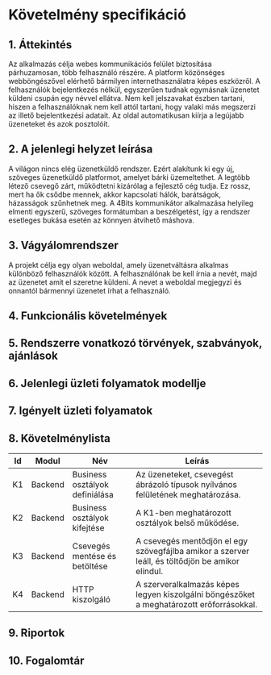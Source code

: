 # Követelmény specifikáció

## 1. Áttekintés

Az alkalmazás célja webes kommunikációs felület biztosítása párhuzamosan, több felhasználó részére. A platform közönséges webböngészővel elérhető bármilyen internethasználatra képes eszközről. A felhasználók bejelentkezés nélkül, egyszerűen tudnak egymásnak üzenetet küldeni csupán egy névvel ellátva. Nem kell jelszavakat észben tartani, hiszen a felhasználóknak nem kell attól tartani, hogy valaki más megszerzi az illető bejelentkezési adatait. Az oldal automatikusan kiírja a legújabb üzeneteket és azok posztolóit.

## 2. A jelenlegi helyzet leírása

A világon nincs elég üzenetküldő rendszer. Ezért alakítunk ki egy új, szöveges üzenetküldő platformot, amelyet bárki üzemeltethet. A legtöbb létező csevegő zárt, működtetni kizárólag a fejlesztő cég tudja. Ez rossz, mert ha ők csődbe mennek, akkor kapcsolati hálók, barátságok, házasságok szűnhetnek meg. A 4Bits kommunikátor alkalmazása helyileg elmenti egyszerű, szöveges formátumban a beszélgetést, így a rendszer esetleges bukása esetén az könnyen átvihető máshova.

## 3. Vágyálomrendszer

A projekt célja egy olyan weboldal, amely üzenetváltásra alkalmas különböző felhasználók között. A felhasználónak be kell írnia a nevét, majd az üzenetet amit el szeretne küldeni. A nevet a weboldal megjegyzi
és onnantól bármennyi üzenetet írhat a felhasználó.

## 4. Funkcionális követelmények

## 5. Rendszerre vonatkozó törvények, szabványok, ajánlások

## 6. Jelenlegi üzleti folyamatok modellje

## 7. Igényelt üzleti folyamatok

## 8. Követelménylista

| Id | Modul | Név | Leírás |
| :---: | --- | --- | --- |
| K1 | Backend | Business osztályok definiálása | Az üzeneteket, csevegést ábrázoló típusok nyílvános felületének meghatározása. |
| K2 | Backend | Business osztályok kifejtése | A K1-ben meghatározott osztályok belső működése. |
| K3 | Backend | Csevegés mentése és betöltése | A csevegés mentődjön el egy szövegfájlba amikor a szerver leáll, és töltődjön be amikor elindul. |
| K4 | Backend | HTTP kiszolgáló | A szerveralkalmazás képes legyen kiszolgálni böngészőket a meghatározott erőforrásokkal. |

## 9. Riportok

## 10. Fogalomtár
